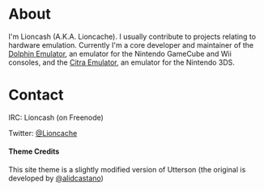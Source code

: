 # About

I'm Lioncash (A.K.A. Lioncache). I usually contribute to projects relating to hardware emulation. Currently I'm a core developer and maintainer of the [Dolphin Emulator](https://dolphin-emu.org), an emulator for the Nintendo GameCube and Wii consoles, and the [Citra Emulator](https://citra-emu.org), an emulator for the Nintendo 3DS.

# Contact

IRC: Lioncash (on Freenode)

Twitter: [@Lioncache](https://twitter.com/Lioncache)

#### Theme Credits

This site theme is a slightly modified version of Utterson (the original is developed by [@alidcastano](https://github.com/alidcastano/Utterson))

